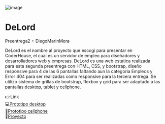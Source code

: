 ![image](https://github.com/DIGORACCOON4279/DeLord/assets/88150970/5d63f623-cb3c-4602-9105-a5c608e1ef48)

# DeLord
Preentrega2 + DiegoMarinMora 

DeLord es el nombre al proyecto que escogi para presentar en CoderHouse, el cual es un servidor de empleo para diseñadores y desarrolladores web y empresas. 
DeLord es una web estatica realizada para esta segunda preentrega con HTML, CSS, y bootstrap, diseño responsive para 4 de las 6 pantallas faltando aun la categoria Empleos y Error 404 para ser realizadas como responsive para la tercera entrega. Se utilizo sistema de grillas de bootstrap, flexbox y grid para ser adaptado a las pantallas desktop, tablet y cellphone.

👉Link  </br>
💻[Prototipo desktop](https://www.figma.com/proto/uA574xOChxtF5VhNTMiwAX/Delord?page-id=0%3A1&type=design&node-id=32-9&viewport=-818%2C-6106%2C0.4&t=N2PTUORlqXvggZVU-1&scaling=scale-down&starting-point-node-id=32%3A9&mode=design)</br>
📱[Prototipo cellphone](https://www.figma.com/proto/uA574xOChxtF5VhNTMiwAX/Delord?page-id=172%3A3037&type=design&node-id=176-2189&viewport=1677%2C1687%2C0.34&t=7u2bsnRTLdKVq25E-1&scaling=scale-down&starting-point-node-id=176%3A2189&mode=design)</br>
🚀[Proyecto](https://proyecto-mercurio.vercel.app/](https://digoraccoon4279.github.io/DeLord/)https://digoraccoon4279.github.io/DeLord/)
